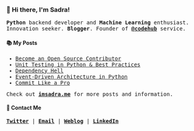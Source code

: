 ### :wave: Hi there, I'm Sadra!

<samp>

__Python__ backend developer and __Machine Learning__ enthusiast. Innovation seeker. __Blogger__. Founder of [__@codehub__](https://github.com/codehub-ir) service.

</samp>
  
#### :books: My Posts

<samp>

<!-- BLOGPOSTS:START -->
- [Become an Open Source Contributor](https://imsadra.me/become-an-open-source-contributor)
- [Unit Testing in Python &amp; Best Practices](https://imsadra.me/unit-testing-in-python-and-best-practices)
- [Dependency Hell](https://imsadra.me/dependency-hell)
- [Event-Driven Architecture in Python](https://imsadra.me/event-driven-architecture-in-python)
- [Commit Like a Pro](https://imsadra.me/commit-like-a-pro)
<!-- BLOGPOSTS:END -->

Check out [__imsadra.me__](https://imsadra.me) for more posts and information.

</samp>

#### :call_me_hand: Contact Me
<samp>
  
[__Twitter__](https://twitter.com/lnxpylnxpy) | [__Email__](mailto:lnxpylnxpy@gmail.com) | [__Weblog__](https://imsadra.me) | [__LinkedIn__](https://www.linkedin.com/in/ali-reza-yahyapour-18b896164/)
  
</samp>
